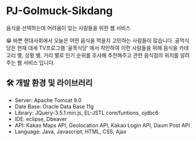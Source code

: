 # PJ-Golmuck-Sikdang
음식을 선택하는데 어려움이 있는 사람들을 위한 웹 서비스


😁 바쁜 현대사회에서 오늘은 어떤 음식을 먹을지 고민하는 사람들이 많습니다.
골먹식당은 현재 대세 TV프로그램 ‘골목식당’ 에서 착안하여 이런 사람들을 위해 음식을 카테고리 별, 상황 별, 거리 별로 인기 순위를 조사해 추천해주고 관련 음식점의 위치를 알려주는 웹 서비스 입니다. 

## 🛠️ 개발 환경 및 라이브러리

- Server: Apache Tomcat 9.0
- Date Base: Oracle Data Base 11g
- Library: JQuery-3.5.1.min.js, EL-JSTL core/funtions, ojdbc6
- IDE: eclipse, Dbeaver
- API: Kakao Maps API, Geolocation API, Kakao Login API, Daum Post API
- Language: Java, Javascript, HTML, CSS, Ajax

